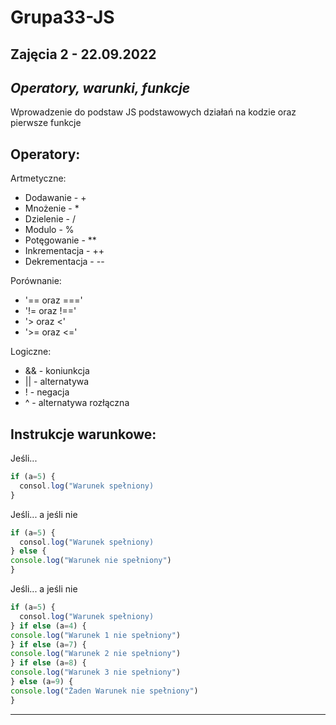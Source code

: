 # Grupa33-JS

Zajęcia 2 - 22.09.2022
-----------------------
## _Operatory, warunki, funkcje_

Wprowadzenie do podstaw JS podstawowych działań na kodzie oraz pierwsze funkcje

## Operatory:

Artmetyczne:
- Dodawanie - +
- Mnożenie - * 
- Dzielenie - /
- Modulo - % 
- Potęgowanie - **
- Inkrementacja - ++
- Dekrementacja - --

Porównanie:

- '== oraz ==='
- '!= oraz !=='
- '> oraz <'
- '>= oraz <='

Logiczne:

- && - koniunkcja
- || - alternatywa
- ! - negacja
- ^ - alternatywa rozłączna

## Instrukcje warunkowe:

Jeśli...
```js
if (a=5) {
  consol.log("Warunek spełniony)
}
```

Jeśli... a jeśli nie

```js
if (a=5) {
  consol.log("Warunek spełniony)
} else {
console.log("Warunek nie spełniony")
}
```

Jeśli... a jeśli nie

```js
if (a=5) {
  consol.log("Warunek spełniony)
} if else (a=4) {
console.log("Warunek 1 nie spełniony")
} if else (a=7) {
console.log("Warunek 2 nie spełniony")
} if else (a=8) {
console.log("Warunek 3 nie spełniony")
} else (a=9) {
console.log("Żaden Warunek nie spełniony")
}
```

-------------------------------------------------------------------------------------------------------------------------------------------------------------------------
